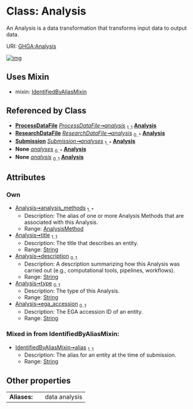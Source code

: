 
# Class: Analysis


An Analysis is a data transformation that transforms input data to output data.

URI: [GHGA:Analysis](https://w3id.org/GHGA/Analysis)


[![img](https://yuml.me/diagram/nofunky;dir:TB/class/[Submission],[ResearchDataFile],[ProcessDataFile],[IdentifiedByAliasMixin],[AnalysisMethod],[AnalysisMethod]<analysis_methods%201..*-%20[Analysis&#124;title:string;description:string%20%3F;type:string%20%3F;ega_accession:string%20%3F;alias:string],[ProcessDataFile]-%20analysis%201..1>[Analysis],[ResearchDataFile]-%20analysis%200..*>[Analysis],[Submission]++-%20analyses%201..*>[Analysis],[Submission]-%20analyses(i)%200..*>[Analysis],[ResearchDataFile]-%20analysis(i)%200..1>[Analysis],[Analysis]uses%20-.->[IdentifiedByAliasMixin])](https://yuml.me/diagram/nofunky;dir:TB/class/[Submission],[ResearchDataFile],[ProcessDataFile],[IdentifiedByAliasMixin],[AnalysisMethod],[AnalysisMethod]<analysis_methods%201..*-%20[Analysis&#124;title:string;description:string%20%3F;type:string%20%3F;ega_accession:string%20%3F;alias:string],[ProcessDataFile]-%20analysis%201..1>[Analysis],[ResearchDataFile]-%20analysis%200..*>[Analysis],[Submission]++-%20analyses%201..*>[Analysis],[Submission]-%20analyses(i)%200..*>[Analysis],[ResearchDataFile]-%20analysis(i)%200..1>[Analysis],[Analysis]uses%20-.->[IdentifiedByAliasMixin])

## Uses Mixin

 *  mixin: [IdentifiedByAliasMixin](IdentifiedByAliasMixin.md)

## Referenced by Class

 *  **[ProcessDataFile](ProcessDataFile.md)** *[ProcessDataFile➞analysis](ProcessDataFile_analysis.md)*  <sub>1..1</sub>  **[Analysis](Analysis.md)**
 *  **[ResearchDataFile](ResearchDataFile.md)** *[ResearchDataFile➞analysis](ResearchDataFile_analysis.md)*  <sub>0..\*</sub>  **[Analysis](Analysis.md)**
 *  **[Submission](Submission.md)** *[Submission➞analyses](Submission_analyses.md)*  <sub>1..\*</sub>  **[Analysis](Analysis.md)**
 *  **None** *[analyses](analyses.md)*  <sub>0..\*</sub>  **[Analysis](Analysis.md)**
 *  **None** *[analysis](analysis.md)*  <sub>0..1</sub>  **[Analysis](Analysis.md)**

## Attributes


### Own

 * [Analysis➞analysis_methods](Analysis_analysis_methods.md)  <sub>1..\*</sub>
     * Description: The alias of one or more Analysis Methods that are associated with this Analysis.
     * Range: [AnalysisMethod](AnalysisMethod.md)
 * [Analysis➞title](Analysis_title.md)  <sub>1..1</sub>
     * Description: The title that describes an entity.
     * Range: [String](types/String.md)
 * [Analysis➞description](Analysis_description.md)  <sub>0..1</sub>
     * Description: A description summarizing how this Analysis was carried out (e.g., computational tools, pipelines, workflows).
     * Range: [String](types/String.md)
 * [Analysis➞type](Analysis_type.md)  <sub>0..1</sub>
     * Description: The type of this Analysis.
     * Range: [String](types/String.md)
 * [Analysis➞ega_accession](Analysis_ega_accession.md)  <sub>0..1</sub>
     * Description: The EGA accession ID of an entity.
     * Range: [String](types/String.md)

### Mixed in from IdentifiedByAliasMixin:

 * [IdentifiedByAliasMixin➞alias](IdentifiedByAliasMixin_alias.md)  <sub>1..1</sub>
     * Description: The alias for an entity at the time of submission.
     * Range: [String](types/String.md)

## Other properties

|  |  |  |
| --- | --- | --- |
| **Aliases:** | | data analysis |

